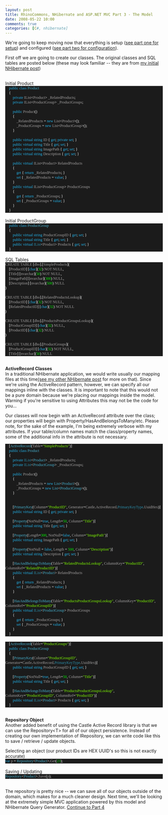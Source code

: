```yaml
---
layout: post
title: RhinoCommons, NHibernate and ASP.NET MVC Part 3 - The Model
date: 2008-05-22 10:00
comments: true
categories: [C#, nhibernate]
---
```

<p>
We&#39;re going to keep moving now that everything is setup (<a href="/ryanlanciaux.com/post/RhinoCommons2c-NHibernate-and-ASPNET-MVC.aspx" target="_blank">see part one for setup</a>) and configured (<a href="/ryanlanciaux.com/post/RhinoCommons2c-NHibernate-and-ASPNET-MVC-Part-2--.aspx" target="_blank">see part two for configuration</a>). 
</p>
<p>
First off we are going to create our classes. The original classes and SQL tables are posted below (these may look familiar -- they are from <a href="/ryanlanciaux.com/post/Using-NHibernate.aspx" target="_blank">my initial NHibernate post</a>)
</p>
<br />
Initial Product<!--code -->
<div class="code" style="width: 100%">
<div style="background: #1b1b1b none repeat scroll 0% 50%; font-family: Monaco; font-size: 9pt; color: white; -moz-background-clip: -moz-initial; -moz-background-origin: -moz-initial; -moz-background-inline-policy: -moz-initial">
<p style="margin: 0px">
&nbsp;&nbsp;&nbsp; <span style="color: #23b4eb">public</span> <span style="color: #23b4eb">class</span> <span style="color: #47b3d1">Product</span>
</p>
<p style="margin: 0px">
&nbsp;&nbsp;&nbsp; {
</p>
<p style="margin: 0px">
&nbsp;&nbsp;&nbsp; &nbsp;&nbsp;&nbsp; <span style="color: #23b4eb">private</span> <span style="color: #a5a3a3">IList</span>&lt;<span style="color: #a5a3a3">Product</span>&gt; <span style="color: #a5a3a3">_RelatedProducts</span>;
</p>
<p style="margin: 0px">
&nbsp;&nbsp;&nbsp; &nbsp;&nbsp;&nbsp; <span style="color: #23b4eb">private</span> <span style="color: #a5a3a3">IList</span>&lt;<span style="color: #a5a3a3">ProductGroup</span>&gt; <span style="color: #a5a3a3">_ProductGroups</span>;
</p>
<p style="margin: 0px">
&nbsp;
</p>
<p style="margin: 0px">
&nbsp;&nbsp;&nbsp; &nbsp;&nbsp;&nbsp; <span style="color: #23b4eb">public</span> <span style="color: #a5a3a3">Product</span>()
</p>
<p style="margin: 0px">
&nbsp;&nbsp;&nbsp; &nbsp;&nbsp;&nbsp; {
</p>
<p style="margin: 0px">
&nbsp;&nbsp;&nbsp; &nbsp;&nbsp;&nbsp; &nbsp;&nbsp;&nbsp; <span style="color: #a5a3a3">_RelatedProducts</span> = <span style="color: #23b4eb">new</span> <span style="color: #a5a3a3">List</span>&lt;<span style="color: #a5a3a3">Product</span>&gt;();
</p>
<p style="margin: 0px">
&nbsp;&nbsp;&nbsp; &nbsp;&nbsp;&nbsp; &nbsp;&nbsp;&nbsp; <span style="color: #a5a3a3">_ProductGroups</span> = <span style="color: #23b4eb">new</span> <span style="color: #a5a3a3">List</span>&lt;<span style="color: #a5a3a3">ProductGroup</span>&gt;();
</p>
<p style="margin: 0px">
&nbsp;&nbsp;&nbsp; &nbsp;&nbsp;&nbsp; }
</p>
<p style="margin: 0px">
&nbsp;
</p>
<p style="margin: 0px">
&nbsp;&nbsp;&nbsp; &nbsp;&nbsp;&nbsp; <span style="color: #23b4eb">public</span> <span style="color: #23b4eb">virtual</span> <span style="color: #23b4eb">string</span> <span style="color: #a5a3a3">ID</span> { <span style="color: #23b4eb">get</span>; <span style="color: #23b4eb">private</span> <span style="color: #23b4eb">set</span>; }
</p>
<p style="margin: 0px">
&nbsp;&nbsp;&nbsp; &nbsp;&nbsp;&nbsp; <span style="color: #23b4eb">public</span> <span style="color: #23b4eb">virtual</span> <span style="color: #23b4eb">string</span> <span style="color: #a5a3a3">Title</span> { <span style="color: #23b4eb">get</span>; <span style="color: #23b4eb">set</span>; }
</p>
<p style="margin: 0px">
&nbsp;&nbsp;&nbsp; &nbsp;&nbsp;&nbsp; <span style="color: #23b4eb">public</span> <span style="color: #23b4eb">virtual</span> <span style="color: #23b4eb">string</span> <span style="color: #a5a3a3">ImagePath</span> { <span style="color: #23b4eb">get</span>; <span style="color: #23b4eb">set</span>; }
</p>
<p style="margin: 0px">
&nbsp;&nbsp;&nbsp; &nbsp;&nbsp;&nbsp; <span style="color: #23b4eb">public</span> <span style="color: #23b4eb">virtual</span> <span style="color: #23b4eb">string</span> <span style="color: #a5a3a3">Description</span> { <span style="color: #23b4eb">get</span>; <span style="color: #23b4eb">set</span>; }
</p>
<p style="margin: 0px">
&nbsp;
</p>
<p style="margin: 0px">
&nbsp;&nbsp;&nbsp; &nbsp;&nbsp;&nbsp; <span style="color: #23b4eb">public</span> <span style="color: #23b4eb">virtual</span> <span style="color: #a5a3a3">IList</span>&lt;<span style="color: #a5a3a3">Product</span>&gt; <span style="color: #a5a3a3">RelatedProducts</span>
</p>
<p style="margin: 0px">
&nbsp;&nbsp;&nbsp; &nbsp;&nbsp;&nbsp; {
</p>
<p style="margin: 0px">
&nbsp;&nbsp;&nbsp; &nbsp;&nbsp;&nbsp; &nbsp;&nbsp;&nbsp; <span style="color: #23b4eb">get</span> { <span style="color: #23b4eb">return</span> <span style="color: #a5a3a3">_RelatedProducts</span>; }
</p>
<p style="margin: 0px">
&nbsp;&nbsp;&nbsp; &nbsp;&nbsp;&nbsp; &nbsp;&nbsp;&nbsp; <span style="color: #23b4eb">set</span> { <span style="color: #a5a3a3">_RelatedProducts</span> = <span style="color: #23b4eb">value</span>; }
</p>
<p style="margin: 0px">
&nbsp;&nbsp;&nbsp; &nbsp;&nbsp;&nbsp; }
</p>
<p style="margin: 0px">
&nbsp;&nbsp;&nbsp; &nbsp;&nbsp;&nbsp; <span style="color: #23b4eb">public</span> <span style="color: #23b4eb">virtual</span> <span style="color: #a5a3a3">IList</span>&lt;<span style="color: #a5a3a3">ProductGroup</span>&gt; <span style="color: #a5a3a3">ProductGroups</span>
</p>
<p style="margin: 0px">
&nbsp;&nbsp;&nbsp; &nbsp;&nbsp;&nbsp; {
</p>
<p style="margin: 0px">
&nbsp;&nbsp;&nbsp; &nbsp;&nbsp;&nbsp; &nbsp;&nbsp;&nbsp; <span style="color: #23b4eb">get</span> { <span style="color: #23b4eb">return</span> <span style="color: #a5a3a3">_ProductGroups</span>; }
</p>
<p style="margin: 0px">
&nbsp;&nbsp;&nbsp; &nbsp;&nbsp;&nbsp; &nbsp;&nbsp;&nbsp; <span style="color: #23b4eb">set</span> { <span style="color: #a5a3a3">_ProductGroups</span> = <span style="color: #23b4eb">value</span>; }
</p>
<p style="margin: 0px">
&nbsp;&nbsp;&nbsp; &nbsp;&nbsp;&nbsp; }
</p>
<p style="margin: 0px">
&nbsp;&nbsp;&nbsp; }
</p>
</div>
</div>
<br />
<!--end code-->Initial ProductGroup<br />
<!--code-->
<div class="code" style="width: 100%">
<div style="background: #1b1b1b none repeat scroll 0% 50%; font-family: Monaco; font-size: 9pt; color: white; -moz-background-clip: -moz-initial; -moz-background-origin: -moz-initial; -moz-background-inline-policy: -moz-initial">
<p style="margin: 0px">
&nbsp;&nbsp;&nbsp; <span style="color: #23b4eb">public</span> <span style="color: #23b4eb">class</span> <span style="color: #47b3d1">ProductGroup</span>
</p>
<p style="margin: 0px">
&nbsp;&nbsp;&nbsp; {
</p>
<p style="margin: 0px">
&nbsp;&nbsp;&nbsp; &nbsp;&nbsp;&nbsp; <span style="color: #23b4eb">public</span> <span style="color: #23b4eb">virtual</span> <span style="color: #23b4eb">string</span> <span style="color: #a5a3a3">ProductGroupID</span> { <span style="color: #23b4eb">get</span>; <span style="color: #23b4eb">set</span>; }
</p>
<p style="margin: 0px">
&nbsp;&nbsp;&nbsp; &nbsp;&nbsp;&nbsp; <span style="color: #23b4eb">public</span> <span style="color: #23b4eb">virtual</span> <span style="color: #23b4eb">string</span> <span style="color: #a5a3a3">Title</span> { <span style="color: #23b4eb">get</span>; <span style="color: #23b4eb">set</span>; }
</p>
<p style="margin: 0px">
&nbsp;&nbsp;&nbsp; &nbsp;&nbsp;&nbsp; <span style="color: #23b4eb">public</span> <span style="color: #23b4eb">virtual</span> <span style="color: #2b91af">IList</span>&lt;<span style="color: #a5a3a3">Product</span>&gt; <span style="color: #a5a3a3">Products</span> { <span style="color: #23b4eb">get</span>; <span style="color: #23b4eb">set</span>; }
</p>
<p style="margin: 0px">
&nbsp;&nbsp;&nbsp; }
</p>
</div>
</div>
<!--end code--><br />
SQL Tables
<!--code-->
<div class="code" style="width: 100%">
<div style="background: #1b1b1b none repeat scroll 0% 50%; font-family: Monaco; font-size: 9pt; color: white; -moz-background-clip: -moz-initial; -moz-background-origin: -moz-initial; -moz-background-inline-policy: -moz-initial">
<p style="margin: 0px">
<span style="color: #a5a3a3">CREATE</span> <span style="color: #a5a3a3">TABLE</span> [<span style="color: #a5a3a3">dbo</span>].[<span style="color: #a5a3a3">SimpleProducts</span>](
</p>
<p style="margin: 0px">
&nbsp;&nbsp;&nbsp; [<span style="color: #a5a3a3">ProductID</span>] [<span style="color: #23b4eb">char</span>](<span style="color: lime">32</span>) <span style="color: #a5a3a3">NOT</span> <span style="color: #a5a3a3">NULL</span>,
</p>
<p style="margin: 0px">
&nbsp;&nbsp;&nbsp; [<span style="color: #a5a3a3">Title</span>] [<span style="color: #a5a3a3">nvarchar</span>](<span style="color: lime">50</span>) <span style="color: #a5a3a3">NOT</span> <span style="color: #a5a3a3">NULL</span>,
</p>
<p style="margin: 0px">
&nbsp;&nbsp;&nbsp; [<span style="color: #a5a3a3">ImagePath</span>] [<span style="color: #a5a3a3">nvarchar</span>](<span style="color: lime">300</span>) <span style="color: #a5a3a3">NULL</span>,
</p>
<p style="margin: 0px">
&nbsp;&nbsp;&nbsp; [<span style="color: #a5a3a3">Description</span>] [<span style="color: #a5a3a3">nvarchar</span>](<span style="color: lime">500</span>) <span style="color: #a5a3a3">NULL</span>
</p>
<p style="margin: 0px">
)
</p>
<p style="margin: 0px">
&nbsp;
</p>
<p style="margin: 0px">
<span style="color: #a5a3a3">CREATE</span> <span style="color: #a5a3a3">TABLE</span> [<span style="color: #a5a3a3">dbo</span>].[<span style="color: #a5a3a3">RelatedProductsLookup</span>](
</p>
<p style="margin: 0px">
&nbsp;&nbsp;&nbsp; [<span style="color: #a5a3a3">ProductID</span>] [<span style="color: #23b4eb">char</span>](<span style="color: lime">32</span>) <span style="color: #a5a3a3">NOT</span> <span style="color: #a5a3a3">NULL</span>,
</p>
<p style="margin: 0px">
&nbsp;&nbsp;&nbsp; [<span style="color: #a5a3a3">RelatedProductID</span>] [<span style="color: #23b4eb">char</span>](<span style="color: lime">32</span>) <span style="color: #a5a3a3">NOT</span> <span style="color: #a5a3a3">NULL</span>
</p>
<p style="margin: 0px">
)
</p>
<p style="margin: 0px">
&nbsp;
</p>
<p style="margin: 0px">
<span style="color: #a5a3a3">CREATE</span> <span style="color: #a5a3a3">TABLE</span> [<span style="color: #a5a3a3">dbo</span>].[<span style="color: #a5a3a3">ProductsProductGroupsLookup</span>](
</p>
<p style="margin: 0px">
&nbsp;&nbsp;&nbsp; [<span style="color: #a5a3a3">ProductGroupID</span>] [<span style="color: #23b4eb">char</span>](<span style="color: lime">32</span>) <span style="color: #a5a3a3">NULL</span>,
</p>
<p style="margin: 0px">
&nbsp;&nbsp;&nbsp; [<span style="color: #a5a3a3">ProductID</span>] [<span style="color: #23b4eb">char</span>](<span style="color: lime">32</span>) <span style="color: #a5a3a3">NULL</span>
</p>
<p style="margin: 0px">
)
</p>
<p style="margin: 0px">
&nbsp;
</p>
<p style="margin: 0px">
<span style="color: #a5a3a3">CREATE</span> <span style="color: #a5a3a3">TABLE</span> [<span style="color: #a5a3a3">dbo</span>].[<span style="color: #a5a3a3">ProductGroups</span>](
</p>
<p style="margin: 0px">
&nbsp;&nbsp;&nbsp; [<span style="color: #a5a3a3">ProductGroupID</span>] [<span style="color: #23b4eb">char</span>](<span style="color: lime">32</span>) <span style="color: #a5a3a3">NOT</span> <span style="color: #a5a3a3">NULL</span>,
</p>
<p style="margin: 0px">
&nbsp;&nbsp;&nbsp; [<span style="color: #a5a3a3">Title</span>] [<span style="color: #a5a3a3">nvarchar</span>](<span style="color: lime">50</span>) <span style="color: #a5a3a3">NULL</span>
</p>
</div>
</div>
<p>
<!--end code--><br />
<strong>ActiveRecord Classes</strong><br />
In a traditional NHibernate application, we would write usually our mapping files at this time<a href="/ryanlanciaux.com/post/Using-NHibernate.aspx" target="_blank">(see my other NHibernate post</a> for more on that). Since we&#39;re using the ActiveRecord pattern, however, we can specify all our mappings inline with the classes. It is important to note that this would not be a pure domain because we&#39;re placing our mappings inside the model. Warning if you&#39;re sensitive to using Attributes this may not be the code for you...
</p>
<p>
Our classes will now begin with an ActiveRecord attribute over the class; our properties will begin with Property/HasAndBelongsToMany/etc. Please note, for the sake of the example, I&#39;m being extremely verbose with my attributes. If your table/column names match the class/property names, some of the additional info in the attribute is not necessary.
<br />
<!--code-->
</p>
<div class="code" style="width: 100%">
<div style="background: #1b1b1b none repeat scroll 0% 50%; font-family: Monaco; font-size: 9pt; color: white; -moz-background-clip: -moz-initial; -moz-background-origin: -moz-initial; -moz-background-inline-policy: -moz-initial">
<p style="margin: 0px">
&nbsp;&nbsp;&nbsp; [<span style="color: #47b3d1">ActiveRecord</span>(<span style="color: #a5a3a3">Table</span>=<span style="color: #80ff00">&quot;SimpleProducts&quot;</span>)]
</p>
<p style="margin: 0px">
&nbsp;&nbsp;&nbsp; <span style="color: #23b4eb">public</span> <span style="color: #23b4eb">class</span> <span style="color: #47b3d1">Product</span>
</p>
<p style="margin: 0px">
&nbsp;&nbsp;&nbsp; {
</p>
<p style="margin: 0px">
&nbsp;&nbsp;&nbsp; &nbsp;&nbsp;&nbsp; <span style="color: #23b4eb">private</span> <span style="color: #2b91af">IList</span>&lt;<span style="color: #47b3d1">Product</span>&gt; <span style="color: #a5a3a3">_RelatedProducts</span>;
</p>
<p style="margin: 0px">
&nbsp;&nbsp;&nbsp; &nbsp;&nbsp;&nbsp; <span style="color: #23b4eb">private</span> <span style="color: #2b91af">IList</span>&lt;<span style="color: #47b3d1">ProductGroup</span>&gt; <span style="color: #a5a3a3">_ProductGroups</span>;
</p>
<p style="margin: 0px">
&nbsp;
</p>
<p style="margin: 0px">
&nbsp;&nbsp;&nbsp; &nbsp;&nbsp;&nbsp; <span style="color: #23b4eb">public</span> <span style="color: #a5a3a3">Product</span>()
</p>
<p style="margin: 0px">
&nbsp;&nbsp;&nbsp; &nbsp;&nbsp;&nbsp; {
</p>
<p style="margin: 0px">
&nbsp;&nbsp;&nbsp; &nbsp;&nbsp;&nbsp; &nbsp;&nbsp;&nbsp; <span style="color: #a5a3a3">_RelatedProducts</span> = <span style="color: #23b4eb">new</span> <span style="color: #47b3d1">List</span>&lt;<span style="color: #47b3d1">Product</span>&gt;();
</p>
<p style="margin: 0px">
&nbsp;&nbsp;&nbsp; &nbsp;&nbsp;&nbsp; &nbsp;&nbsp;&nbsp; <span style="color: #a5a3a3">_ProductGroups</span> = <span style="color: #23b4eb">new</span> <span style="color: #47b3d1">List</span>&lt;<span style="color: #47b3d1">ProductGroup</span>&gt;();
</p>
<p style="margin: 0px">
&nbsp;&nbsp;&nbsp; &nbsp;&nbsp;&nbsp; }
</p>
<p style="margin: 0px">
&nbsp;
</p>
<p style="margin: 0px">
&nbsp;
</p>
<p style="margin: 0px">
&nbsp;&nbsp;&nbsp; &nbsp;&nbsp;&nbsp; [<span style="color: #47b3d1">PrimaryKey</span>(<span style="color: #a5a3a3">Column</span>=<span style="color: #80ff00">&quot;ProductID&quot;</span>, <span style="color: #a5a3a3">Generator</span>=<span style="color: #a5a3a3">Castle</span>.<span style="color: #a5a3a3">ActiveRecord</span>.<span style="color: #2b91af">PrimaryKeyType</span>.<span style="color: #a5a3a3">UuidHex</span>)]
</p>
<p style="margin: 0px">
&nbsp;&nbsp;&nbsp; &nbsp;&nbsp;&nbsp; <span style="color: #23b4eb">public</span> <span style="color: #23b4eb">virtual</span> <span style="color: #23b4eb">string</span> <span style="color: #a5a3a3">ID</span> { <span style="color: #23b4eb">get</span>; <span style="color: #23b4eb">private</span> <span style="color: #23b4eb">set</span>; }
</p>
<p style="margin: 0px">
&nbsp;
</p>
<p style="margin: 0px">
&nbsp;&nbsp;&nbsp; &nbsp;&nbsp;&nbsp; [<span style="color: #47b3d1">Property</span>(<span style="color: #a5a3a3">NotNull</span>=<span style="color: #23b4eb">true</span>, <span style="color: #a5a3a3">Length</span>=<span style="color: lime">50</span>, <span style="color: #a5a3a3">Column</span>=<span style="color: #80ff00">&quot;Title&quot;</span>)]
</p>
<p style="margin: 0px">
&nbsp;&nbsp;&nbsp; &nbsp;&nbsp;&nbsp; <span style="color: #23b4eb">public</span> <span style="color: #23b4eb">virtual</span> <span style="color: #23b4eb">string</span> <span style="color: #a5a3a3">Title</span> {<span style="color: #23b4eb">get</span>; <span style="color: #23b4eb">set</span>; }
</p>
<p style="margin: 0px">
&nbsp;
</p>
<p style="margin: 0px">
&nbsp;&nbsp;&nbsp; &nbsp;&nbsp;&nbsp; [<span style="color: #47b3d1">Property</span>(<span style="color: #a5a3a3">Length</span>=<span style="color: lime">300</span>, <span style="color: #a5a3a3">NotNull</span>=<span style="color: #23b4eb">false</span>, <span style="color: #a5a3a3">Column</span>=<span style="color: #80ff00">&quot;ImagePath&quot;</span>)]
</p>
<p style="margin: 0px">
&nbsp;&nbsp;&nbsp; &nbsp;&nbsp;&nbsp; <span style="color: #23b4eb">public</span> <span style="color: #23b4eb">virtual</span> <span style="color: #23b4eb">string</span> <span style="color: #a5a3a3">ImagePath</span> { <span style="color: #23b4eb">get</span>; <span style="color: #23b4eb">set</span>; }
</p>
<p style="margin: 0px">
&nbsp;
</p>
<p style="margin: 0px">
&nbsp;&nbsp;&nbsp; &nbsp;&nbsp;&nbsp; [<span style="color: #47b3d1">Property</span>(<span style="color: #a5a3a3">NotNull</span> = <span style="color: #23b4eb">false</span>, <span style="color: #a5a3a3">Length</span> = <span style="color: lime">500</span>, <span style="color: #a5a3a3">Column</span>=<span style="color: #80ff00">&quot;Description&quot;</span>)]
</p>
<p style="margin: 0px">
&nbsp;&nbsp;&nbsp; &nbsp;&nbsp;&nbsp; <span style="color: #23b4eb">public</span> <span style="color: #23b4eb">virtual</span> <span style="color: #23b4eb">string</span> <span style="color: #a5a3a3">Description</span> { <span style="color: #23b4eb">get</span>; <span style="color: #23b4eb">set</span>; }
</p>
<p style="margin: 0px">
&nbsp;
</p>
<p style="margin: 0px">
&nbsp;&nbsp;&nbsp; &nbsp;&nbsp;&nbsp; [<span style="color: #47b3d1">HasAndBelongsToMany</span>(<span style="color: #a5a3a3">Table</span>=<span style="color: #80ff00">&quot;RelatedProductsLookup&quot;</span>, <span style="color: #a5a3a3">ColumnKey</span>=<span style="color: #80ff00">&quot;ProductID&quot;</span>, <span style="color: #a5a3a3">ColumnRef</span>=<span style="color: #80ff00">&quot;RelatedProductID&quot;</span>)]
</p>
<p style="margin: 0px">
&nbsp;&nbsp;&nbsp; &nbsp;&nbsp;&nbsp; <span style="color: #23b4eb">public</span> <span style="color: #23b4eb">virtual</span> <span style="color: #2b91af">IList</span>&lt;<span style="color: #47b3d1">Product</span>&gt; <span style="color: #a5a3a3">RelatedProducts</span>
</p>
<p style="margin: 0px">
&nbsp;&nbsp;&nbsp; &nbsp;&nbsp;&nbsp; {
</p>
<p style="margin: 0px">
&nbsp;&nbsp;&nbsp; &nbsp;&nbsp;&nbsp; &nbsp;&nbsp;&nbsp; <span style="color: #23b4eb">get</span> { <span style="color: #23b4eb">return</span> <span style="color: #a5a3a3">_RelatedProducts</span>; }
</p>
<p style="margin: 0px">
&nbsp;&nbsp;&nbsp; &nbsp;&nbsp;&nbsp; &nbsp;&nbsp;&nbsp; <span style="color: #23b4eb">set</span> { <span style="color: #a5a3a3">_RelatedProducts</span> = <span style="color: #23b4eb">value</span>; }
</p>
<p style="margin: 0px">
&nbsp;&nbsp;&nbsp; &nbsp;&nbsp;&nbsp; }
</p>
<p style="margin: 0px">
&nbsp;
</p>
<p style="margin: 0px">
&nbsp;&nbsp;&nbsp; &nbsp;&nbsp;&nbsp; [<span style="color: #47b3d1">HasAndBelongsToMany</span>(<span style="color: #a5a3a3">Table</span>=<span style="color: #80ff00">&quot;ProductsProductGroupsLookup&quot;</span>, <span style="color: #a5a3a3">ColumnKey</span>=<span style="color: #80ff00">&quot;ProductID&quot;</span>, <span style="color: #a5a3a3">ColumnRef</span>=<span style="color: #80ff00">&quot;ProductGroupID&quot;</span>)]
</p>
<p style="margin: 0px">
&nbsp;&nbsp;&nbsp; &nbsp;&nbsp;&nbsp; <span style="color: #23b4eb">public</span> <span style="color: #23b4eb">virtual</span> <span style="color: #2b91af">IList</span>&lt;<span style="color: #47b3d1">ProductGroup</span>&gt; <span style="color: #a5a3a3">ProductGroups</span>
</p>
<p style="margin: 0px">
&nbsp;&nbsp;&nbsp; &nbsp;&nbsp;&nbsp; {
</p>
<p style="margin: 0px">
&nbsp;&nbsp;&nbsp; &nbsp;&nbsp;&nbsp; &nbsp;&nbsp;&nbsp; <span style="color: #23b4eb">get</span> { <span style="color: #23b4eb">return</span> <span style="color: #a5a3a3">_ProductGroups</span>; }
</p>
<p style="margin: 0px">
&nbsp;&nbsp;&nbsp; &nbsp;&nbsp;&nbsp; &nbsp;&nbsp;&nbsp; <span style="color: #23b4eb">set</span> { <span style="color: #a5a3a3">_ProductGroups</span> = <span style="color: #23b4eb">value</span>; }
</p>
<p style="margin: 0px">
&nbsp;&nbsp;&nbsp; &nbsp;&nbsp;&nbsp; }
</p>
<p style="margin: 0px">
&nbsp;&nbsp;&nbsp; }
</p>
</div>
</div>
<br />
<!--code-->
<div class="code" style="width: 100%">
<div style="background: #1b1b1b none repeat scroll 0% 50%; font-family: Monaco; font-size: 9pt; color: white; -moz-background-clip: -moz-initial; -moz-background-origin: -moz-initial; -moz-background-inline-policy: -moz-initial">
<p style="margin: 0px">
&nbsp;&nbsp;&nbsp; [<span style="color: #47b3d1">ActiveRecord</span>(<span style="color: #a5a3a3">Table</span>=<span style="color: #80ff00">&quot;ProductGroups&quot;</span>)]
</p>
<p style="margin: 0px">
&nbsp;&nbsp;&nbsp; <span style="color: #23b4eb">public</span> <span style="color: #23b4eb">class</span> <span style="color: #47b3d1">ProductGroup</span>
</p>
<p style="margin: 0px">
&nbsp;&nbsp;&nbsp; {
</p>
<p style="margin: 0px">
&nbsp;&nbsp;&nbsp; &nbsp;&nbsp;&nbsp; [<span style="color: #47b3d1">PrimaryKey</span>(<span style="color: #a5a3a3">Column</span>=<span style="color: #80ff00">&quot;ProductGroupID&quot;</span>, <span style="color: #a5a3a3">Generator</span>=<span style="color: #a5a3a3">Castle</span>.<span style="color: #a5a3a3">ActiveRecord</span>.<span style="color: #2b91af">PrimaryKeyType</span>.<span style="color: #a5a3a3">UuidHex</span>)]
</p>
<p style="margin: 0px">
&nbsp;&nbsp;&nbsp; &nbsp;&nbsp;&nbsp; <span style="color: #23b4eb">public</span> <span style="color: #23b4eb">virtual</span> <span style="color: #23b4eb">string</span> <span style="color: #a5a3a3">ProductGroupID</span> { <span style="color: #23b4eb">get</span>; <span style="color: #23b4eb">set</span>; }
</p>
<p style="margin: 0px">
&nbsp;
</p>
<p style="margin: 0px">
&nbsp;&nbsp;&nbsp; &nbsp;&nbsp;&nbsp; [<span style="color: #47b3d1">Property</span>(<span style="color: #a5a3a3">NotNull</span>=<span style="color: #23b4eb">true</span>, <span style="color: #a5a3a3">Length</span>=<span style="color: lime">50</span>, <span style="color: #a5a3a3">Column</span>=<span style="color: #80ff00">&quot;Title&quot;</span>)]
</p>
<p style="margin: 0px">
&nbsp;&nbsp;&nbsp; &nbsp;&nbsp;&nbsp; <span style="color: #23b4eb">public</span> <span style="color: #23b4eb">virtual</span> <span style="color: #23b4eb">string</span> <span style="color: #a5a3a3">Title</span> { <span style="color: #23b4eb">get</span>; <span style="color: #23b4eb">set</span>; }
</p>
<p style="margin: 0px">
&nbsp;
</p>
<p style="margin: 0px">
&nbsp;&nbsp;&nbsp; &nbsp;&nbsp;&nbsp; [<span style="color: #47b3d1">HasAndBelongsToMany</span>(<span style="color: #a5a3a3">Table</span>=<span style="color: #80ff00">&quot;ProductsProductGroupsLookup&quot;</span>, <span style="color: #a5a3a3">ColumnKey</span>=<span style="color: #80ff00">&quot;ProductGroupID&quot;</span>, <span style="color: #a5a3a3">ColumnRef</span>=<span style="color: #80ff00">&quot;ProductID&quot;</span>)]
</p>
<p style="margin: 0px">
&nbsp;&nbsp;&nbsp; &nbsp;&nbsp;&nbsp; <span style="color: #23b4eb">public</span> <span style="color: #23b4eb">virtual</span> <span style="color: #2b91af">IList</span>&lt;<span style="color: #47b3d1">Product</span>&gt; <span style="color: #a5a3a3">Products</span> { <span style="color: #23b4eb">get</span>; <span style="color: #23b4eb">set</span>; }
</p>
<p style="margin: 0px">
&nbsp;&nbsp;&nbsp; }
</p>
</div>
</div>
<p>
<br />
<strong>Repository Object</strong><br />
Another added benefit of using the Castle Active Record library is that we can use the Repository&lt;T&gt; for all of our object persistence. Instead of creating our own implementation of IRepository, we can write code like this to save / retrieve / update objects.
</p>
<div class="code">
Selecting an object (our product IDs are HEX UUID&#39;s so this is not exactly accurate)
<div style="background: #1b1b1b none repeat scroll 0% 50%; font-family: Monaco; font-size: 9pt; color: white; -moz-background-clip: -moz-initial; -moz-background-origin: -moz-initial; -moz-background-inline-policy: -moz-initial">
<p style="margin: 0px">
<span style="color: #23b4eb">var</span> <span style="color: #a5a3a3">p</span> = <span style="color: #47b3d1">Repository</span>&lt;<span style="color: #47b3d1">Product</span>&gt;.<span style="color: #a5a3a3">Get</span>(<span style="color: lime">23</span>);&nbsp;
</p>
</div>
</div>
<br />
<div class="code">
Saving / Updating <br />
<div style="background: #1b1b1b none repeat scroll 0% 50%; font-family: Monaco; font-size: 9pt; color: white; -moz-background-clip: -moz-initial; -moz-background-origin: -moz-initial; -moz-background-inline-policy: -moz-initial">
<p style="margin: 0px">
<span style="color: #47b3d1">Repository</span>&lt;<span style="color: #47b3d1">Product</span>&gt;.<span style="color: #a5a3a3">Save</span>(<span style="color: #a5a3a3">p</span>);
</p>
</div>
</div>
<p>
<br />
The repository is pretty nice -- we can save all of our objects outside of the domain, which makes for a much cleaner design. Next time, we&#39;ll be looking at the extremely simple MVC application powered by this model and NHibernate Query Generator. <a href="/ryanlanciaux.com/post/RhinoCommons2c-NHibernate-and-ASPNET-MVC-Part-4---The-MVC-Application.aspx" target="_blank">Continue to Part 4</a>
</p>


